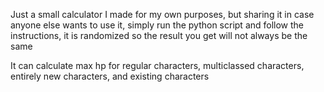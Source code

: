 Just a small calculator I made for my own purposes, but sharing it in case anyone else wants to use it, simply run the python script and follow the instructions, it is randomized so the result you get will not always be the same

It can calculate max hp for regular characters, multiclassed characters, entirely new characters, and existing characters
